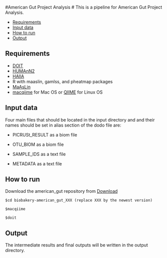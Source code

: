 #American Gut Project Analysis #
This is a pipeline for American Gut Project Analysis. 


* [Requirements](#markdown-header-requirements)
* [Input data](#markdown-header-input-data)
* [How to run](#markdown-header-how-to-run)
* [Output](#markdown-header-output)
 

## Requirements ##
* [DOIT](http://pydoit.org/install.html)
* [HUMAnN2](http://huttenhower.sph.harvard.edu/humann2)
* [HAllA](http://huttenhower.sph.harvard.edu/halla)
* R with maaslin, gamlss, and pheatmap packages
* [MaAsLin](https://bitbucket.org/biobakery/maaslin)
* [macqiime](http://www.wernerlab.org/software/macqiime/macqiime-installation) for Mac OS or [QIIME](http://qiime.org) for Linux OS

## Input data ##
Four main files that should be located in the input directory and and their names 
should be set in alias section of the dodo file are:

* PICRUSt_RESULT as a biom file
 
* OTU_BIOM as a biom file 

* SAMPLE_IDS as a text file
  
* METADATA as a text file  

## How to run ##
Download the american_gut repository from [Download](https://bitbucket.org/biobakery/american_gut/get/e650c8340d50.zip)

``$cd biobakery-american_gut_XXX (replace XXX by the newest version)``

``$macqiime``

``$doit``

## Output ##
The intermediate results and final outputs will be written in the output directory.